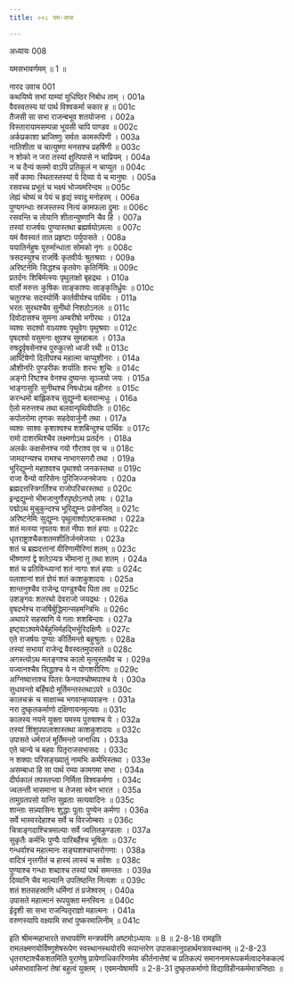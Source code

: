 ```yaml
---
title: ००८ यम-सभा

---
```

अध्यायः 008
	
यमसभावर्णमम् ॥ 1 ॥
	
नारद उवाच 	001  
कथयिष्ये सभां याम्यां युधिष्ठिर निबोध ताम् ।	001a  
वैवस्वतस्य यां पार्थ विश्वकर्मा चकार ह ॥	001c  
तैजसी सा सभा राजन्बभूव शतयोजना ।	002a  
विस्तारायामसम्पन्ना भूयसी चापि पाण्डव ॥	002c  
अर्कप्रकाशा भ्राजिष्णुः सर्वतः कामरूपिणी ।	003a  
नातिशीता च चात्युष्णा मनसश्च प्रहर्षिणी ॥	003c  
न शोको न जरा तस्यां क्षुत्पिपासे न चाप्रियम् ।	004a  
न च दैन्यं क्लमो वाऽपि प्रतिकूलं न चाप्युत ॥	004c  
सर्वे कामाः स्थितास्तस्यां ये दिव्या ये च मानुषाः ।	005a  
रसवच्च प्रभूतं च भक्ष्यं भोज्यमरिन्दम ॥	005c  
लेह्यं चोष्यं च पेयं च हृद्यं स्वादु मनोहरम् ।	006a  
पुण्यगन्धाः स्रजस्तस्य नित्यं कामफला द्रुमाः ॥	006c  
रसवन्ति च तोयानि शीतान्युष्णानि चैव हि ।	007a  
तस्यां राजर्षयः पुण्यास्तथा ब्रह्मर्षयोऽमलाः ॥	007c  
यमं वैवस्वतं तात प्रहृष्टाः पर्युपासते ।	008a  
ययातिर्नहुषः पूरुर्मान्धाता सोमको नृगः ॥	008c  
त्रसदस्युश्च राजर्षिः कृतवीर्यः श्रुतश्रवाः ।	009a  
अरिष्टनेमिः सिद्धश्च कृतवेगः कृतिर्निमिः ॥	009c  
प्रतर्दनः शिबिर्मत्स्यः पृथुलाक्षो बृहद्रथः ।	010a  
वार्तो मरुत्तः कुषिकः साङ्काश्यः साङ्कृतिर्ध्रुवः ॥	010c  
चतुरश्चः सदस्योर्मिः कार्तवीर्यश्च पार्थिवः ।	011a  
भरतः सुरथश्चैव सुनीथो निशठोऽनलः ॥	011c  
दिवोदासश्च सुमना अम्बरीषो भगीरथः ।	012a  
व्यश्वः सदश्वो वाध्र्यश्वः पृथुवेगः पृथुश्रवाः ॥	012c  
पृषदश्वो वसुमनाः क्षुपश्च सुमहाबलः ।	013a  
रुषद्रुर्वृषसेनश्च पुरुकुत्सो ध्वजी रथी ॥	013c  
आर्ष्टिषेणो दिलीपश्च महात्मा चाप्युशीनरः ।	014a  
औशीनरिः पुण्डरीकः शर्यातिः शरभः शुचिः ॥	014c  
अङ्गो रिष्टश्च वेनश्च दुष्यन्तः सृञ्जयो जयः ।	015a  
भाङ्गासुरिः सुनीथश्च निषधोऽथ वहीनरः ॥	015c  
करन्धमो बाह्लिकश्च सुद्युम्नो बलवान्मधुः ।	016a  
ऐलो मरुत्तश्च तथा बलवान्पृथिवीपतिः ॥	016c  
कपोतरोमा तृणकः सहदेवार्जुनौ तथा ।	017a  
व्यश्वः साश्वः कृशाश्वश्च शशबिन्दुश्च पार्थिवः ॥	017c  
रामो दाशरथिश्चैव लक्ष्मणोऽथ प्रतर्दनः ।	018a  
अलर्कः कक्षसेनश्च गयो गौराश्व एव च ॥	018c  
जामदग्न्यश्च रामश्च नाभागसगरौ तथा ।	019a  
भूरिद्युम्नो महाश्वश्च पृथाश्वो जनकस्तथा ॥	019c  
राजा वैन्यो वारिसेनः पुरिजिज्जनमेजयः ।	020a  
ब्रह्मदत्तस्त्रिगर्तिश्च राजोपरिचरस्तथा ॥	020c  
इन्द्रद्युम्नो भीमजानुर्गौरपृष्ठोऽनघो लयः ।	021a  
पद्मोऽथ मुचुकुन्दश्च भूरिद्युम्नः प्रसेनजित् ॥	021c  
अरिष्टनेमिः सुद्युम्नः पृथुलाश्वोऽष्टकस्तथा ।	022a  
शतं मत्स्या नृपतयः शतं नीपाः शतं हयाः ॥	022c  
धृतराष्ट्राश्चैकशतमशीतिर्जनमेजयाः ।	023a  
शतं च ब्रह्मदत्तानां वीरिणामीरिणां शतम् ॥	023c  
भीष्णाणां द्वे शतेऽप्यत्र भीमानां तु तथा शतम् ।	024a  
शतं च प्रतिविन्ध्यानां शतं नागाः शतं हयाः ॥	024c  
पलाशानां शतं ज्ञेयं शतं काशकुशादयः ।	025a  
शान्तनुश्चैव राजेन्द्र पाण्डुश्चैव पिता तव ॥	025c  
उशङ्गवः शतरथो देवराजो जयद्रथः ।	026a  
वृषदर्भश्च राजर्षिर्बुद्धिमान्सहमन्त्रिभिः ॥	026c  
अथापरे सहस्राणि ये गताः शशबिन्दवः ।	027a  
इष्ट्वाऽश्वमेधैर्बहुभिर्महद्भिर्भूरिदक्षिणैः ॥	027c  
एते राजर्षयः पुण्याः कीर्तिमन्तो बहुश्रुताः ।	028a  
तस्यां सभायां राजेन्द्र वैवस्वतमुपासते ॥	028c  
अगस्त्योऽथ मतङ्गश्च कालो मृत्युस्तथैव च ।	029a  
यज्वानश्चैव सिद्धाश्च ये न योगशरीरिणः ॥	029c  
अग्निष्वात्ताश्च पितरः फेनपाश्चोष्मपाश्च ये ।	030a  
सुधावन्तो बर्हिषदो मूर्तिमन्तस्तथाऽपरे ॥	030c  
कालचक्रं च साक्षाच्च भगवान्हव्यवाहनः ।	031a  
नरा दुष्कृतकर्माणो दक्षिणायनमृत्यवः ॥	031c  
कालस्य नयने युक्ता यमस्य पुरुषाश्च ये ।	032a  
तस्यां शिंशुपपालाशास्तथा काशकुशादयः ॥	032c  
उपासते धर्मराजं मूर्तिमन्तो जनाधिप ।	033a  
एते चान्ये च बहवः पितृराजसभासदः ।	033c  
न शक्याः परिसङ्ख्यातुं नामभिः कर्मभिस्तथा ।	033e  
असम्बाधा हि सा पार्थ रम्या कामगमा सभा ।	034a  
दीर्घकालं तपस्तप्त्वा निर्मिता विश्वकर्मणा ।	034c  
ज्वलन्ती भासमाना च तेजसा स्वेन भारत ।	035a  
तामुग्रतपसो यान्ति सुव्रताः सत्यवादिनः ॥	035c  
शान्ताः सन्न्यासिनः शुद्धाः पूताः पुण्येन कर्मणा ।	036a  
सर्वे भास्वरदेहाश्च सर्वे च विरजोम्बराः ॥	036c  
चित्राङ्गदाश्चित्रमाल्याः सर्वे ज्वलितकुण्डलाः ।	037a  
सुकृतैः कर्मभिः पुण्यैः पारिबर्हैश्च भूषिताः ॥	037c  
गन्धर्वाश्च महात्मानः सङ्घशश्चाप्सरोगणाः ।	038a  
वादित्रं नृत्तगीतं च हास्यं लास्यं च सर्वशः ॥	038c  
पुण्याश्च गन्धाः शब्दाश्च तस्यां पार्थ समन्ततः ।	039a  
दिव्यानि चैव माल्यानि उपतिष्ठन्ति नित्यशः ॥	039c  
शतं शतसहस्राणि धर्मिणां तं प्रजेश्वरम् ।	040a  
उपासते महात्मानं रूपयुक्ता मनस्विनः ॥	040c  
ईदृशी सा सभा राजन्पितृराज्ञो महात्मनः ।	041a  
वरुणस्यापि वक्ष्यामि सभां पुष्करमालिनीम् ॥ 	041c  

इति श्रीमन्महाभारते सभापर्वणि मन्त्रपर्वणि अष्टमोऽध्यायः ॥ 8 ॥
2-8-18 रामइति रामलक्ष्मणयोर्विष्णुशेषरूपेण स्वस्थानस्थयोरपि रूपान्तरेण उपासकानुग्रहार्थमत्रावस्थानम् ॥ 
2-8-23 धृतराष्टाश्चैकशतमिति पुराणेषु प्रायेणाधिकारिणामेव कीर्तनात्तेषां च प्रतिकल्पं समाननामरूपकर्मत्वादनेककल्पं धर्मसभावासिनां तेषां बहुत्वं युक्तम् । एवमन्येषामपि ॥
 2-8-31 दुष्कृतकर्माणो विद्याविहीनकर्ममात्रनिष्ठाः ॥